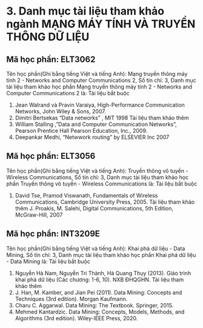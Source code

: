 # 3. Danh mục tài liệu tham khảo ngành MẠNG MÁY TÍNH VÀ TRUYỀN THÔNG DỮ LIỆU
## Mã học phần: ELT3062
Tên học phần(Ghi bằng tiếng Việt và tiếng Anh): Mạng truyền thông máy tính 2 - Networks and Computer Communications 2, Số tín chỉ: 3, Danh mục tài liệu tham khảo học phần Mạng truyền thông máy tính 2 - Networks and Computer Communications 2 là:
Tài liệu bắt buộc
1. Jean Walrand và Pravin Varaiya, High-Performance Communication Networks, John Wiley & Sons, 2007.
2. Dimitri Bertsekas “Data networks” , MIT 1998
Tài liệu tham khảo thêm
1. William Stalling ,”Data and Computer Communication Networks”, Pearson Prentice Hall Pearson Education, Inc., 2009.
2. Deepankar Medhi, “Netwwork routing” by ELSEVIER Inc 2007
## Mã học phần: ELT3056
Tên học phần(Ghi bằng tiếng Việt và tiếng Anh): Truyền thông vô tuyến - Wireless Communications, Số tín chỉ: 3, Danh mục tài liệu tham khảo học phần Truyền thông vô tuyến - Wireless Communications là:
Tài liệu bắt buộc
1. David Tse, Pramod Viswanath, Fundamentals of Wireless Communications, Cambridge University Press, 2005.
Tài liệu tham khảo thêm
J. Proakis, M. Salehi, Digital Communications, 5th Edition, McGraw-Hill, 2007
## Mã học phần: INT3209E
Tên học phần(Ghi bằng tiếng Việt và tiếng Anh): Khai phá dữ liệu - Data Mining, Số tín chỉ: 3, Danh mục tài liệu tham khảo học phần Khai phá dữ liệu - Data Mining là:
Tài liệu bắt buộc
1. Nguyễn Hà Nam, Nguyễn Trí Thành, Hà Quang Thụy (2013). Giáo trình khai phá dữ liệu (Các chương: 1-6, 10). NXB ĐHQGHN.
Tài liệu tham khảo thêm
1. J. Han, M. Kamber, and Jian Pei (2011). Data Mining: Concepts and Techniques (3rd edition). Morgan Kaufmann.
2. Charu C. Aggarwal. Data Mining: The Textbook. Springer, 2015.
3. Mehmed Kantardzic. Data Mining: Concepts, Models, Methods, and Algorithms (3rd edition). Wiley-IEEE Press, 2020.

